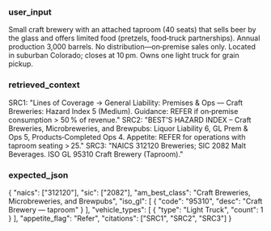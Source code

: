 ### user\_input

Small craft brewery with an attached taproom (40 seats) that sells beer by the glass and offers limited food (pretzels, food‑truck partnerships). Annual production 3,000 barrels. No distribution—on‑premise sales only. Located in suburban Colorado; closes at 10 pm. Owns one light truck for grain pickup.

### retrieved\_context

SRC1: "Lines of Coverage → General Liability: Premises & Ops — Craft Breweries: Hazard Index 5 (Medium). Guidance: REFER if on‑premise consumption > 50 % of revenue."
SRC2: "BEST'S HAZARD INDEX – Craft Breweries, Microbreweries, and Brewpubs: Liquor Liability 6, GL Prem & Ops 5, Products‑Completed Ops 4. Appetite: REFER for operations with taproom seating > 25."
SRC3: "NAICS 312120 Breweries; SIC 2082 Malt Beverages. ISO GL 95310 Craft Brewery (Taproom)."

### expected\_json

{
"naics": \["312120"],
"sic": \["2082"],
"am\_best\_class": "Craft Breweries, Microbreweries, and Brewpubs",
"iso\_gl": \[
{ "code": "95310", "desc": "Craft Brewery — taproom" }
],
"vehicle\_types": \[
{ "type": "Light Truck", "count": 1 }
],
"appetite\_flag": "Refer",
"citations": \["SRC1", "SRC2", "SRC3"]
}
